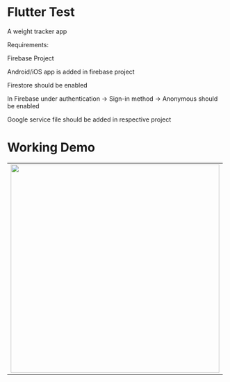# Flutter Test 
A weight tracker app

Requirements:

Firebase Project

Android/iOS app is added in firebase project

Firestore should be enabled

In Firebase under authentication -> Sign-in method -> Anonymous should be enabled

Google service file should be added in  respective project
  

# Working Demo
 
  <table>
  <tr>
  <td><img src="https://github.com/ayush278/testflutter/blob/main/11.gif" height="480px"></td>
    </tr>
  </table>
